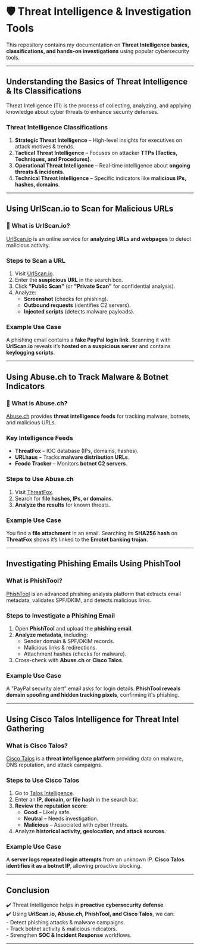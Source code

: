 # 🛡️ Threat Intelligence & Investigation Tools  

This repository contains my documentation on **Threat Intelligence basics, classifications, and hands-on investigations** using popular cybersecurity tools.  

---

##  Understanding the Basics of Threat Intelligence & Its Classifications  

Threat Intelligence (TI) is the process of collecting, analyzing, and applying knowledge about cyber threats to enhance security defenses.  

###  Threat Intelligence Classifications  
1. **Strategic Threat Intelligence** – High-level insights for executives on attack motives & trends.  
2. **Tactical Threat Intelligence** – Focuses on attacker **TTPs (Tactics, Techniques, and Procedures)**.  
3. **Operational Threat Intelligence** – Real-time intelligence about **ongoing threats & incidents**.  
4. **Technical Threat Intelligence** – Specific indicators like **malicious IPs, hashes, domains**.  

---

##  Using UrlScan.io to Scan for Malicious URLs  

### 🔹 What is UrlScan.io?  
[UrlScan.io](https://urlscan.io/) is an online service for **analyzing URLs and webpages** to detect malicious activity.  

###  Steps to Scan a URL  
1. Visit [UrlScan.io](https://urlscan.io/).  
2. Enter the **suspicious URL** in the search box.  
3. Click **"Public Scan"** (or **"Private Scan"** for confidential analysis).  
4. Analyze:  
   - **Screenshot** (checks for phishing).  
   - **Outbound requests** (identifies C2 servers).  
   - **Injected scripts** (detects malware payloads).  

###  Example Use Case  
A phishing email contains a **fake PayPal login link**. Scanning it with **UrlScan.io** reveals it’s **hosted on a suspicious server** and contains **keylogging scripts**.  

---

##  Using Abuse.ch to Track Malware & Botnet Indicators  

### 🔹 What is Abuse.ch?  
[Abuse.ch](https://abuse.ch/) provides **threat intelligence feeds** for tracking malware, botnets, and malicious URLs.  

###  Key Intelligence Feeds  
- **ThreatFox** – IOC database (IPs, domains, hashes).  
- **URLhaus** – Tracks **malware distribution URLs**.  
- **Feodo Tracker** – Monitors **botnet C2 servers**.  

###  Steps to Use Abuse.ch  
1. Visit [ThreatFox](https://threatfox.abuse.ch/).  
2. Search for **file hashes, IPs, or domains**.  
3. **Analyze the results** for known threats.  

###  Example Use Case  
You find a **file attachment** in an email. Searching its **SHA256 hash** on **ThreatFox** shows it’s linked to the **Emotet banking trojan**.  

---

##  Investigating Phishing Emails Using PhishTool  

###  What is PhishTool?  
[PhishTool](https://phishtool.com/) is an advanced phishing analysis platform that extracts email metadata, validates SPF/DKIM, and detects malicious links.  

###  Steps to Investigate a Phishing Email  
1. Open **PhishTool** and upload the **phishing email**.  
2. **Analyze metadata**, including:  
   - Sender domain & SPF/DKIM records.  
   - Malicious links & redirections.  
   - Attachment hashes (checks for malware).  
3. Cross-check with **Abuse.ch** or **Cisco Talos**.  

###  Example Use Case  
A "PayPal security alert" email asks for login details. **PhishTool reveals domain spoofing and hidden tracking pixels**, confirming it's phishing.  

---

##  Using Cisco Talos Intelligence for Threat Intel Gathering  

###  What is Cisco Talos?  
[Cisco Talos](https://talosintelligence.com/) is a **threat intelligence platform** providing data on malware, DNS reputation, and attack campaigns.  

###  Steps to Use Cisco Talos  
1. Go to [Talos Intelligence](https://talosintelligence.com/).  
2. Enter an **IP, domain, or file hash** in the search bar.  
3. **Review the reputation score**:  
   -  **Good** – Likely safe.  
   -  **Neutral** – Needs investigation.  
   -  **Malicious** – Associated with cyber threats.  
4. Analyze **historical activity, geolocation, and attack sources**.  

###  Example Use Case  
A **server logs repeated login attempts** from an unknown IP. **Cisco Talos identifies it as a botnet IP**, allowing proactive blocking.  

---

## Conclusion  

✔️ Threat Intelligence helps in **proactive cybersecurity defense**.  
✔️ Using **UrlScan.io, Abuse.ch, PhishTool, and Cisco Talos**, we can:  
    - Detect phishing attacks & malware campaigns.  
    - Track botnet activity & malicious indicators.  
    - Strengthen **SOC & Incident Response** workflows.  

---
